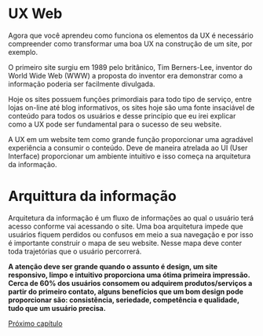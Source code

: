 # UX Web

Agora que você aprendeu como funciona os elementos da UX é necessário compreender como transformar uma boa UX na construção de um site, por exemplo.

O primeiro site surgiu em 1989 pelo britânico, Tim Berners-Lee, inventor do World Wide Web (WWW) a proposta do inventor era demonstrar como a informação poderia ser facilmente divulgada.

Hoje os sites possuem funções primordiais para todo tipo de serviço, entre lojas on-line até blog informativos, os sites hoje são uma fonte insaciável de conteúdo para todos os usuários e desse princípio que eu irei explicar como a UX pode ser fundamental para o sucesso de seu website.

A UX em um website tem como grande função proporcionar uma agradável experiência a consumir o conteúdo. Deve de maneira atrelada ao UI (User Interface)
proporcionar um ambiente intuitivo e isso começa na arquitetura da informação.

# Arquittura da informação

Arquitetura da informação é um fluxo de informações ao qual o usuário terá acesso conforme vai acessando o site. Uma boa arquitetura impede que usuários fiquem perdidos ou confusos em meio a sua navegação e por isso é importante construir o mapa de seu website. Nesse mapa deve conter toda trajetórias que o usuário percorrerá.

**A atenção deve ser grande quando o assunto é design, um site responsivo, limpo e intuitivo proporciona uma ótima primeira impressão. Cerca de 60% dos usuários consomem ou adquirem produtos/serviços a partir do primeiro contato, alguns benefícios que um bom design pode proporcionar são: consistência, seriedade, competência e qualidade, tudo que um usuário precisa.**

[Próximo capítulo](../05%20UX%20Business/UX%20Business.md)